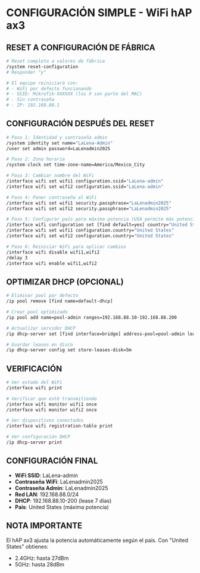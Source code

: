 # CONFIGURACIÓN SIMPLE - WiFi hAP ax3

## RESET A CONFIGURACIÓN DE FÁBRICA
```bash
# Reset completo a valores de fábrica
/system reset-configuration
# Responder "y"

# El equipo reiniciará con:
# - WiFi por defecto funcionando
# - SSID: MikroTik-XXXXXX (los X son parte del MAC)
# - Sin contraseña
# - IP: 192.168.88.1
```

## CONFIGURACIÓN DESPUÉS DEL RESET
```bash
# Paso 1: Identidad y contraseña admin
/system identity set name="LaLena-Admin"
/user set admin password=LaLenadmin2025

# Paso 2: Zona horaria
/system clock set time-zone-name=America/Mexico_City

# Paso 3: Cambiar nombre del WiFi
/interface wifi set wifi1 configuration.ssid="LaLena-admin"
/interface wifi set wifi2 configuration.ssid="LaLena-admin"

# Paso 4: Poner contraseña al WiFi
/interface wifi set wifi1 security.passphrase="LaLenadmin2025"
/interface wifi set wifi2 security.passphrase="LaLenadmin2025"

# Paso 5: Configurar país para máxima potencia (USA permite más potencia)
/interface wifi configuration set [find default=yes] country="United States"
/interface wifi set wifi1 configuration.country="United States"
/interface wifi set wifi2 configuration.country="United States"

# Paso 6: Reiniciar WiFi para aplicar cambios
/interface wifi disable wifi1,wifi2
/delay 3
/interface wifi enable wifi1,wifi2
```

## OPTIMIZAR DHCP (OPCIONAL)
```bash
# Eliminar pool por defecto
/ip pool remove [find name=default-dhcp]

# Crear pool optimizado
/ip pool add name=pool-admin ranges=192.168.88.10-192.168.88.200

# Actualizar servidor DHCP
/ip dhcp-server set [find interface=bridge] address-pool=pool-admin lease-time=7d name=dhcp-admin

# Guardar leases en disco
/ip dhcp-server config set store-leases-disk=5m
```

## VERIFICACIÓN
```bash
# Ver estado del WiFi
/interface wifi print

# Verificar que esté transmitiendo
/interface wifi monitor wifi1 once
/interface wifi monitor wifi2 once

# Ver dispositivos conectados
/interface wifi registration-table print

# Ver configuración DHCP
/ip dhcp-server print
```

## CONFIGURACIÓN FINAL
- **WiFi SSID**: LaLena-admin
- **Contraseña WiFi**: LaLenadmin2025
- **Contraseña Admin**: LaLenadmin2025
- **Red LAN**: 192.168.88.0/24
- **DHCP**: 192.168.88.10-200 (lease 7 días)
- **País**: United States (máxima potencia)

## NOTA IMPORTANTE
El hAP ax3 ajusta la potencia automáticamente según el país. Con "United States" obtienes:
- 2.4GHz: hasta 27dBm
- 5GHz: hasta 28dBm